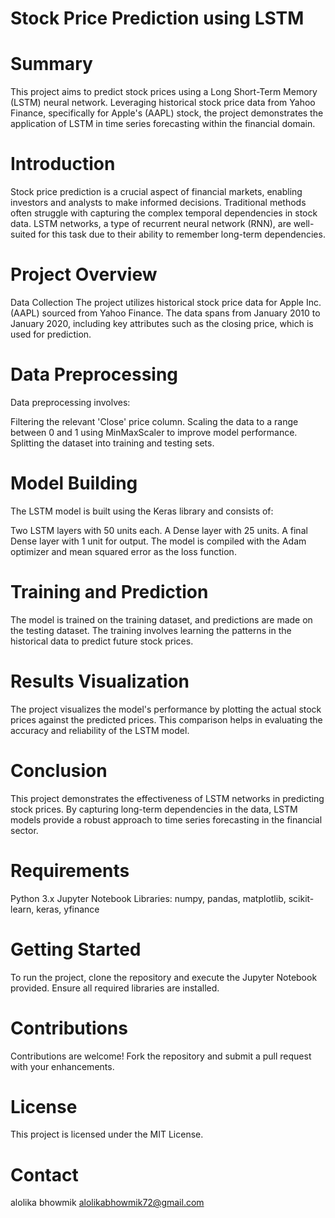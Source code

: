 # Stock Price Prediction using LSTM
# Summary
This project aims to predict stock prices using a Long Short-Term Memory (LSTM) neural network. Leveraging historical stock price data from Yahoo Finance, specifically for Apple's (AAPL) stock, the project demonstrates the application of LSTM in time series forecasting within the financial domain.

# Introduction
Stock price prediction is a crucial aspect of financial markets, enabling investors and analysts to make informed decisions. Traditional methods often struggle with capturing the complex temporal dependencies in stock data. LSTM networks, a type of recurrent neural network (RNN), are well-suited for this task due to their ability to remember long-term dependencies.

# Project Overview
Data Collection
The project utilizes historical stock price data for Apple Inc. (AAPL) sourced from Yahoo Finance. The data spans from January 2010 to January 2020, including key attributes such as the closing price, which is used for prediction.

# Data Preprocessing
Data preprocessing involves:

Filtering the relevant 'Close' price column.
Scaling the data to a range between 0 and 1 using MinMaxScaler to improve model performance.
Splitting the dataset into training and testing sets.
# Model Building
The LSTM model is built using the Keras library and consists of:

Two LSTM layers with 50 units each.
A Dense layer with 25 units.
A final Dense layer with 1 unit for output.
The model is compiled with the Adam optimizer and mean squared error as the loss function.

# Training and Prediction
The model is trained on the training dataset, and predictions are made on the testing dataset. The training involves learning the patterns in the historical data to predict future stock prices.

# Results Visualization
The project visualizes the model's performance by plotting the actual stock prices against the predicted prices. This comparison helps in evaluating the accuracy and reliability of the LSTM model.

# Conclusion
This project demonstrates the effectiveness of LSTM networks in predicting stock prices. By capturing long-term dependencies in the data, LSTM models provide a robust approach to time series forecasting in the financial sector.

# Requirements
Python 3.x
Jupyter Notebook
Libraries: numpy, pandas, matplotlib, scikit-learn, keras, yfinance
# Getting Started
To run the project, clone the repository and execute the Jupyter Notebook provided. Ensure all required libraries are installed.

# Contributions
Contributions are welcome! Fork the repository and submit a pull request with your enhancements.

# License
This project is licensed under the MIT License.

# Contact
alolika bhowmik
alolikabhowmik72@gmail.com
